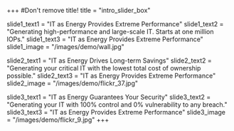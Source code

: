 +++
#Don't remove title!
title = "intro_slider_box"

slide1_text1 = "IT as Energy Provides Extreme Performance"
slide1_text2 = "Generating high-performance and large-scale IT. Starts at one million IOPs."
slide1_text3 = "IT as Energy Provides Extreme Performance"
slide1_image = "/images/demo/wall.jpg"

slide2_text1 = "IT as Energy Drives Long-term Savings"
slide2_text2 = "Generating your critical IT with the lowest total cost of ownership possible."
slide2_text3 = "IT as Energy Provides Extreme Performance"
slide2_image = "/images/demo/flickr_37.jpg"

slide3_text1 = "IT as Energy Guarantees Your Security"
slide3_text2 = "Generating your IT with 100% control and 0% vulnerability to any breach."
slide3_text3 = "IT as Energy Provides Extreme Performance"
slide3_image = "/images/demo/flickr_9.jpg"
+++
